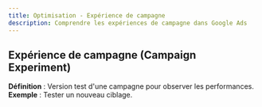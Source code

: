 ```yaml
---
title: Optimisation - Expérience de campagne
description: Comprendre les expériences de campagne dans Google Ads
---
```


## Expérience de campagne (Campaign Experiment)
**Définition** : Version test d'une campagne pour observer les performances.  
**Exemple** : Tester un nouveau ciblage.